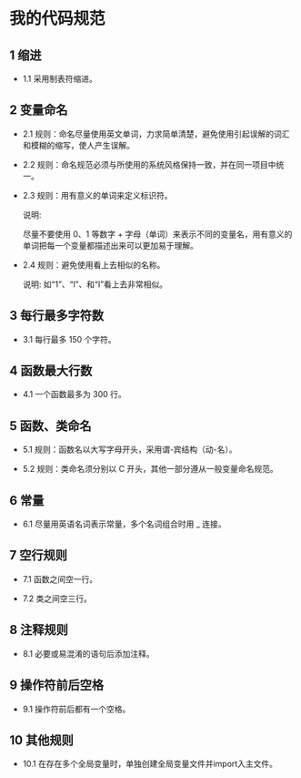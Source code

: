 我的代码规范
==========
1 缩进
----------
- 1.1 采用制表符缩进。

2 变量命名
----------
- 2.1 规则：命名尽量使用英文单词，力求简单清楚，避免使用引起误解的词汇和模糊的缩写，使人产生误解。

- 2.2 规则：命名规范必须与所使用的系统风格保持一致，并在同一项目中统一。

- 2.3 规则：用有意义的单词来定义标识符。

  说明:

    尽量不要使用 0、1 等数字 + 字母（单词）来表示不同的变量名，用有意义的单词把每一个变量都描述出来可以更加易于理解。

- 2.4 规则：避免使用看上去相似的名称。

  说明:
      如“1”、“l”、和“I”看上去非常相似。

3 每行最多字符数
----------
- 3.1 每行最多 150 个字符。

4 函数最大行数
----------
- 4.1 一个函数最多为 300 行。

5 函数、类命名
----------
- 5.1 规则：函数名以大写字母开头，采用谓-宾结构（动-名）。

- 5.2 规则：类命名须分别以 C 开头，其他一部分遵从一般变量命名规范。

6 常量
----------
- 6.1 尽量用英语名词表示常量，多个名词组合时用 _ 连接。

7 空行规则
----------
- 7.1 函数之间空一行。

- 7.2 类之间空三行。

8 注释规则
----------
- 8.1 必要或易混淆的语句后添加注释。

9 操作符前后空格
----------
- 9.1 操作符前后都有一个空格。

10 其他规则
----------
- 10.1 在存在多个全局变量时，单独创建全局变量文件并import入主文件。

